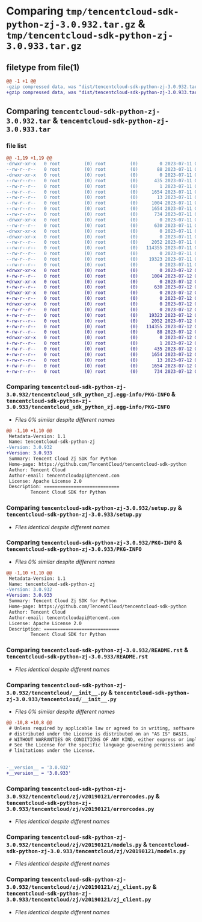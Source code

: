 # Comparing `tmp/tencentcloud-sdk-python-zj-3.0.932.tar.gz` & `tmp/tencentcloud-sdk-python-zj-3.0.933.tar.gz`

## filetype from file(1)

```diff
@@ -1 +1 @@
-gzip compressed data, was "dist/tencentcloud-sdk-python-zj-3.0.932.tar", last modified: Tue Jul 11 01:08:30 2023, max compression
+gzip compressed data, was "dist/tencentcloud-sdk-python-zj-3.0.933.tar", last modified: Wed Jul 12 00:46:49 2023, max compression
```

## Comparing `tencentcloud-sdk-python-zj-3.0.932.tar` & `tencentcloud-sdk-python-zj-3.0.933.tar`

### file list

```diff
@@ -1,19 +1,19 @@
-drwxr-xr-x   0 root         (0) root         (0)        0 2023-07-11 01:08:30.000000 tencentcloud-sdk-python-zj-3.0.932/
--rw-r--r--   0 root         (0) root         (0)       88 2023-07-11 01:08:30.000000 tencentcloud-sdk-python-zj-3.0.932/setup.cfg
-drwxr-xr-x   0 root         (0) root         (0)        0 2023-07-11 01:08:30.000000 tencentcloud-sdk-python-zj-3.0.932/tencentcloud_sdk_python_zj.egg-info/
--rw-r--r--   0 root         (0) root         (0)      435 2023-07-11 01:08:30.000000 tencentcloud-sdk-python-zj-3.0.932/tencentcloud_sdk_python_zj.egg-info/SOURCES.txt
--rw-r--r--   0 root         (0) root         (0)        1 2023-07-11 01:08:30.000000 tencentcloud-sdk-python-zj-3.0.932/tencentcloud_sdk_python_zj.egg-info/dependency_links.txt
--rw-r--r--   0 root         (0) root         (0)     1654 2023-07-11 01:08:30.000000 tencentcloud-sdk-python-zj-3.0.932/tencentcloud_sdk_python_zj.egg-info/PKG-INFO
--rw-r--r--   0 root         (0) root         (0)       13 2023-07-11 01:08:30.000000 tencentcloud-sdk-python-zj-3.0.932/tencentcloud_sdk_python_zj.egg-info/top_level.txt
--rw-r--r--   0 root         (0) root         (0)     1004 2023-07-11 01:08:30.000000 tencentcloud-sdk-python-zj-3.0.932/setup.py
--rw-r--r--   0 root         (0) root         (0)     1654 2023-07-11 01:08:30.000000 tencentcloud-sdk-python-zj-3.0.932/PKG-INFO
--rw-r--r--   0 root         (0) root         (0)      734 2023-07-11 01:08:30.000000 tencentcloud-sdk-python-zj-3.0.932/README.rst
-drwxr-xr-x   0 root         (0) root         (0)        0 2023-07-11 01:08:30.000000 tencentcloud-sdk-python-zj-3.0.932/tencentcloud/
--rw-r--r--   0 root         (0) root         (0)      630 2023-07-11 01:08:30.000000 tencentcloud-sdk-python-zj-3.0.932/tencentcloud/__init__.py
-drwxr-xr-x   0 root         (0) root         (0)        0 2023-07-11 01:08:30.000000 tencentcloud-sdk-python-zj-3.0.932/tencentcloud/zj/
-drwxr-xr-x   0 root         (0) root         (0)        0 2023-07-11 01:08:30.000000 tencentcloud-sdk-python-zj-3.0.932/tencentcloud/zj/v20190121/
--rw-r--r--   0 root         (0) root         (0)     2052 2023-07-11 01:08:30.000000 tencentcloud-sdk-python-zj-3.0.932/tencentcloud/zj/v20190121/errorcodes.py
--rw-r--r--   0 root         (0) root         (0)   114355 2023-07-11 01:08:30.000000 tencentcloud-sdk-python-zj-3.0.932/tencentcloud/zj/v20190121/models.py
--rw-r--r--   0 root         (0) root         (0)        0 2023-07-11 01:08:30.000000 tencentcloud-sdk-python-zj-3.0.932/tencentcloud/zj/v20190121/__init__.py
--rw-r--r--   0 root         (0) root         (0)    19323 2023-07-11 01:08:30.000000 tencentcloud-sdk-python-zj-3.0.932/tencentcloud/zj/v20190121/zj_client.py
--rw-r--r--   0 root         (0) root         (0)        0 2023-07-11 01:08:30.000000 tencentcloud-sdk-python-zj-3.0.932/tencentcloud/zj/__init__.py
+drwxr-xr-x   0 root         (0) root         (0)        0 2023-07-12 00:46:49.000000 tencentcloud-sdk-python-zj-3.0.933/
+-rw-r--r--   0 root         (0) root         (0)     1004 2023-07-12 00:46:49.000000 tencentcloud-sdk-python-zj-3.0.933/setup.py
+drwxr-xr-x   0 root         (0) root         (0)        0 2023-07-12 00:46:49.000000 tencentcloud-sdk-python-zj-3.0.933/tencentcloud/
+-rw-r--r--   0 root         (0) root         (0)      630 2023-07-12 00:46:49.000000 tencentcloud-sdk-python-zj-3.0.933/tencentcloud/__init__.py
+drwxr-xr-x   0 root         (0) root         (0)        0 2023-07-12 00:46:49.000000 tencentcloud-sdk-python-zj-3.0.933/tencentcloud/zj/
+-rw-r--r--   0 root         (0) root         (0)        0 2023-07-12 00:46:49.000000 tencentcloud-sdk-python-zj-3.0.933/tencentcloud/zj/__init__.py
+drwxr-xr-x   0 root         (0) root         (0)        0 2023-07-12 00:46:49.000000 tencentcloud-sdk-python-zj-3.0.933/tencentcloud/zj/v20190121/
+-rw-r--r--   0 root         (0) root         (0)        0 2023-07-12 00:46:49.000000 tencentcloud-sdk-python-zj-3.0.933/tencentcloud/zj/v20190121/__init__.py
+-rw-r--r--   0 root         (0) root         (0)    19323 2023-07-12 00:46:49.000000 tencentcloud-sdk-python-zj-3.0.933/tencentcloud/zj/v20190121/zj_client.py
+-rw-r--r--   0 root         (0) root         (0)     2052 2023-07-12 00:46:49.000000 tencentcloud-sdk-python-zj-3.0.933/tencentcloud/zj/v20190121/errorcodes.py
+-rw-r--r--   0 root         (0) root         (0)   114355 2023-07-12 00:46:49.000000 tencentcloud-sdk-python-zj-3.0.933/tencentcloud/zj/v20190121/models.py
+-rw-r--r--   0 root         (0) root         (0)       88 2023-07-12 00:46:49.000000 tencentcloud-sdk-python-zj-3.0.933/setup.cfg
+drwxr-xr-x   0 root         (0) root         (0)        0 2023-07-12 00:46:49.000000 tencentcloud-sdk-python-zj-3.0.933/tencentcloud_sdk_python_zj.egg-info/
+-rw-r--r--   0 root         (0) root         (0)        1 2023-07-12 00:46:49.000000 tencentcloud-sdk-python-zj-3.0.933/tencentcloud_sdk_python_zj.egg-info/dependency_links.txt
+-rw-r--r--   0 root         (0) root         (0)      435 2023-07-12 00:46:49.000000 tencentcloud-sdk-python-zj-3.0.933/tencentcloud_sdk_python_zj.egg-info/SOURCES.txt
+-rw-r--r--   0 root         (0) root         (0)     1654 2023-07-12 00:46:49.000000 tencentcloud-sdk-python-zj-3.0.933/tencentcloud_sdk_python_zj.egg-info/PKG-INFO
+-rw-r--r--   0 root         (0) root         (0)       13 2023-07-12 00:46:49.000000 tencentcloud-sdk-python-zj-3.0.933/tencentcloud_sdk_python_zj.egg-info/top_level.txt
+-rw-r--r--   0 root         (0) root         (0)     1654 2023-07-12 00:46:49.000000 tencentcloud-sdk-python-zj-3.0.933/PKG-INFO
+-rw-r--r--   0 root         (0) root         (0)      734 2023-07-12 00:46:49.000000 tencentcloud-sdk-python-zj-3.0.933/README.rst
```

### Comparing `tencentcloud-sdk-python-zj-3.0.932/tencentcloud_sdk_python_zj.egg-info/PKG-INFO` & `tencentcloud-sdk-python-zj-3.0.933/tencentcloud_sdk_python_zj.egg-info/PKG-INFO`

 * *Files 0% similar despite different names*

```diff
@@ -1,10 +1,10 @@
 Metadata-Version: 1.1
 Name: tencentcloud-sdk-python-zj
-Version: 3.0.932
+Version: 3.0.933
 Summary: Tencent Cloud Zj SDK for Python
 Home-page: https://github.com/TencentCloud/tencentcloud-sdk-python
 Author: Tencent Cloud
 Author-email: tencentcloudapi@tencent.com
 License: Apache License 2.0
 Description: ============================
         Tencent Cloud SDK for Python
```

### Comparing `tencentcloud-sdk-python-zj-3.0.932/setup.py` & `tencentcloud-sdk-python-zj-3.0.933/setup.py`

 * *Files identical despite different names*

### Comparing `tencentcloud-sdk-python-zj-3.0.932/PKG-INFO` & `tencentcloud-sdk-python-zj-3.0.933/PKG-INFO`

 * *Files 0% similar despite different names*

```diff
@@ -1,10 +1,10 @@
 Metadata-Version: 1.1
 Name: tencentcloud-sdk-python-zj
-Version: 3.0.932
+Version: 3.0.933
 Summary: Tencent Cloud Zj SDK for Python
 Home-page: https://github.com/TencentCloud/tencentcloud-sdk-python
 Author: Tencent Cloud
 Author-email: tencentcloudapi@tencent.com
 License: Apache License 2.0
 Description: ============================
         Tencent Cloud SDK for Python
```

### Comparing `tencentcloud-sdk-python-zj-3.0.932/README.rst` & `tencentcloud-sdk-python-zj-3.0.933/README.rst`

 * *Files identical despite different names*

### Comparing `tencentcloud-sdk-python-zj-3.0.932/tencentcloud/__init__.py` & `tencentcloud-sdk-python-zj-3.0.933/tencentcloud/__init__.py`

 * *Files 0% similar despite different names*

```diff
@@ -10,8 +10,8 @@
 # Unless required by applicable law or agreed to in writing, software
 # distributed under the License is distributed on an "AS IS" BASIS,
 # WITHOUT WARRANTIES OR CONDITIONS OF ANY KIND, either express or implied.
 # See the License for the specific language governing permissions and
 # limitations under the License.
 
 
-__version__ = '3.0.932'
+__version__ = '3.0.933'
```

### Comparing `tencentcloud-sdk-python-zj-3.0.932/tencentcloud/zj/v20190121/errorcodes.py` & `tencentcloud-sdk-python-zj-3.0.933/tencentcloud/zj/v20190121/errorcodes.py`

 * *Files identical despite different names*

### Comparing `tencentcloud-sdk-python-zj-3.0.932/tencentcloud/zj/v20190121/models.py` & `tencentcloud-sdk-python-zj-3.0.933/tencentcloud/zj/v20190121/models.py`

 * *Files identical despite different names*

### Comparing `tencentcloud-sdk-python-zj-3.0.932/tencentcloud/zj/v20190121/zj_client.py` & `tencentcloud-sdk-python-zj-3.0.933/tencentcloud/zj/v20190121/zj_client.py`

 * *Files identical despite different names*

